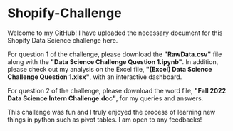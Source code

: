 # Shopify-Challenge

Welcome to my GitHub! I have uploaded the necessary document for this Shopify Data Science challenge here. 

For question 1 of the challenge, please download the **"RawData.csv"** file along with the **"Data Science Challenge Question 1.ipynb"**. In addition, please check out my analysis on the Excel file, **"(Excel) Data Science Challenge Question 1.xlsx"**, with an interactive dashboard. 

For question 2 of the challenge, please download the word file, **"Fall 2022 Data Science Intern Challenge.doc"**, for my queries and answers.

This challenge was fun and I truly enjoyed the process of learning new things in python such as pivot tables. I am open to any feedbacks!
